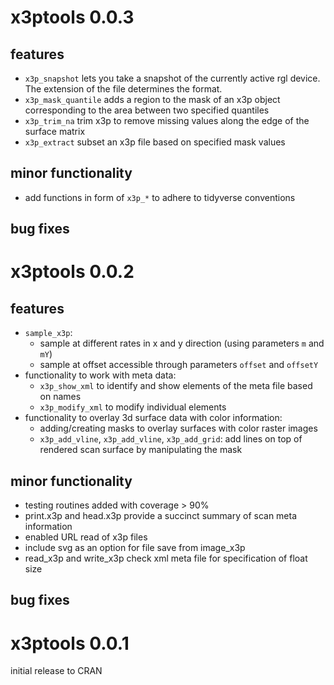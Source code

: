 # x3ptools 0.0.3

## features

- `x3p_snapshot` lets you take a snapshot of the currently active rgl device. The extension of the file determines the format.
- `x3p_mask_quantile` adds a region to the mask of an x3p object corresponding to the area between two specified quantiles
- `x3p_trim_na` trim x3p to remove missing values along the edge of the surface matrix
- `x3p_extract` subset an x3p file based on specified mask values

## minor functionality 

- add functions in form of `x3p_*` to adhere to tidyverse conventions

## bug fixes

# x3ptools 0.0.2

## features

- `sample_x3p`: 
    - sample at different rates in x and y direction (using parameters `m` and `mY`)
    - sample at offset accessible through parameters `offset` and `offsetY`
- functionality to work with meta data: 
    - `x3p_show_xml` to identify and show elements of the meta file based on names
    - `x3p_modify_xml` to modify individual elements
- functionality to overlay 3d surface data with color information:    
    - adding/creating masks to overlay surfaces with color raster images    
    - `x3p_add_vline`, `x3p_add_vline`, `x3p_add_grid`: add lines on top of rendered scan surface by manipulating the mask

## minor functionality 

- testing routines added with coverage > 90%
- print.x3p and head.x3p provide a succinct summary of scan meta information
- enabled URL read of x3p files
- include svg as an option for file save from image_x3p
- read_x3p and write_x3p check xml meta file for specification of float size

## bug fixes

# x3ptools 0.0.1

initial release to CRAN
